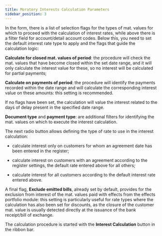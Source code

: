 ```yaml
---
title: Moratory Interests Calculation Parameters
sidebar_position: 3
---
```


In the form, there is a list of selection flags for the types of mat. values for which to proceed with the calculation of interest rates, while above there is a filter field for account/detail account codes. Below this, you need to set the default interest rate type to apply and the flags that guide the calculation logic:

**Calculate for closed mat. values of period**: the procedure will check the mat. values that have become closed within the set date range, and it will only calculate the interest value for these, so no interest will be calculated for partial payments;

**Calculate on payments of period**: the procedure will identify the payments recorded within the date range and will calculate the corresponding interest value on these amounts: this setting is recommended.

If no flags have been set, the calculation will value the interest related to the days of delay present in the specified date range.

**Document type** and **payment type**: are additional filters for identifying the mat. values on which to execute the interest calculation.

The next radio button allows defining the type of rate to use in the interest calculation:

- calculate interest only on customers for whom an agreement date has been entered in the register;

- calculate interest on customers with an agreement according to the register settings, the default rate entered above for all others;

- calculate interest for all customers according to the default interest rate entered above.

A final flag, **Exclude emitted bills**, already set by default, provides for the exclusion from interest of the mat. values paid with effects from the effects portfolio module: this setting is particularly useful for rate types where the calculation has also been set for discounts, as the closure of the customer mat. value is usually detected directly at the issuance of the bank receipt/bill of exchange.

The calculation procedure is started with the **Interest Calculation** button in the ribbon bar.